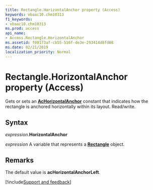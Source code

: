 ```yaml
---
title: Rectangle.HorizontalAnchor property (Access)
keywords: vbaac10.chm10313
f1_keywords:
- vbaac10.chm10313
ms.prod: access
api_name:
- Access.Rectangle.HorizontalAnchor
ms.assetid: f00173af-cb55-516f-de3e-293414d8fd08
ms.date: 02/21/2019
localization_priority: Normal
---
```



# Rectangle.HorizontalAnchor property (Access)

Gets or sets an **[AcHorizontalAnchor](Access.AcHorizontalAnchor.md)** constant that indicates how the rectangle is anchored horizontally within its layout. Read/write.


## Syntax

_expression_.**HorizontalAnchor**

_expression_ A variable that represents a **[Rectangle](Access.Rectangle.md)** object.


## Remarks

The default value is **acHorizontalAnchorLeft**.


[!include[Support and feedback](~/includes/feedback-boilerplate.md)]